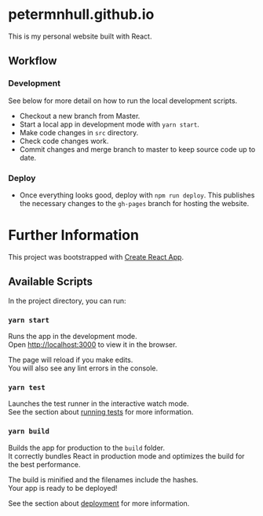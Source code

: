 # petermnhull.github.io

This is my personal website built with React.

## Workflow

### Development
See below for more detail on how to run the local development scripts.

- Checkout a new branch from Master.
- Start a local app in development mode with `yarn start`.
- Make code changes in `src` directory.
- Check code changes work.
- Commit changes and merge branch to master to keep source code up to date.

### Deploy
- Once everything looks good, deploy with `npm run deploy`. This publishes the necessary changes to the `gh-pages` branch for hosting the website.

# Further Information

This project was bootstrapped with [Create React App](https://github.com/facebook/create-react-app).

## Available Scripts

In the project directory, you can run:

### `yarn start`

Runs the app in the development mode.\
Open [http://localhost:3000](http://localhost:3000) to view it in the browser.

The page will reload if you make edits.\
You will also see any lint errors in the console.

### `yarn test`

Launches the test runner in the interactive watch mode.\
See the section about [running tests](https://facebook.github.io/create-react-app/docs/running-tests) for more information.

### `yarn build`

Builds the app for production to the `build` folder.\
It correctly bundles React in production mode and optimizes the build for the best performance.

The build is minified and the filenames include the hashes.\
Your app is ready to be deployed!

See the section about [deployment](https://facebook.github.io/create-react-app/docs/deployment) for more information.

